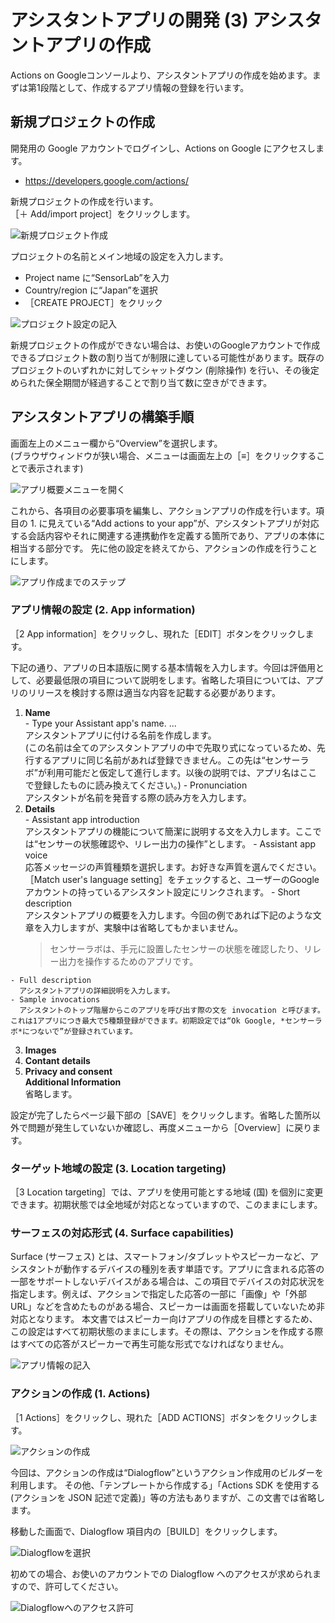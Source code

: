 # アシスタントアプリの開発 (3) アシスタントアプリの作成

Actions on Googleコンソールより、アシスタントアプリの作成を始めます。まずは第1段階として、作成するアプリ情報の登録を行います。

## 新規プロジェクトの作成

開発用の Google アカウントでログインし、Actions on Google にアクセスします。
  - https://developers.google.com/actions/

新規プロジェクトの作成を行います。  
［＋ Add/import project］をクリックします。

![新規プロジェクト作成](https://raw.githubusercontent.com/kyohritsu/KP-RSCSP/master/docs/assets/fig001.png)

プロジェクトの名前とメイン地域の設定を入力します。
  - Project name に“SensorLab”を入力
  - Country/region に“Japan”を選択
  - ［CREATE PROJECT］をクリック

![プロジェクト設定の記入](https://raw.githubusercontent.com/kyohritsu/KP-RSCSP/master/docs/assets/fig002.png)

新規プロジェクトの作成ができない場合は、お使いのGoogleアカウントで作成できるプロジェクト数の割り当てが制限に達している可能性があります。既存のプロジェクトのいずれかに対してシャットダウン (削除操作) を行い、その後定められた保全期間が経過することで割り当て数に空きができます。

## アシスタントアプリの構築手順

画面左上のメニュー欄から“Overview”を選択します。  
(ブラウザウィンドウが狭い場合、メニューは画面左上の［≡］をクリックすることで表示されます)

![アプリ概要メニューを開く](https://raw.githubusercontent.com/kyohritsu/KP-RSCSP/master/docs/assets/fig003.png)

これから、各項目の必要事項を編集し、アクションアプリの作成を行います。項目の 1. に見えている“Add actions to your app”が、アシスタントアプリが対応する会話内容やそれに関連する連携動作を定義する箇所であり、アプリの本体に相当する部分です。
先に他の設定を終えてから、アクションの作成を行うことにします。

![アプリ作成までのステップ](https://raw.githubusercontent.com/kyohritsu/KP-RSCSP/master/docs/assets/fig004.png)

### アプリ情報の設定 (2. App information)

［2 App information］をクリックし、現れた［EDIT］ボタンをクリックします。

下記の通り、アプリの日本語版に関する基本情報を入力します。今回は評価用として、必要最低限の項目について説明をします。省略した項目については、アプリのリリースを検討する際は適当な内容を記載する必要があります。
  1. **Name**  
    - Type your Assistant app's name. ...  
      アシスタントアプリに付ける名前を作成します。  
      (この名前は全てのアシスタントアプリの中で先取り式になっているため、先行するアプリに同じ名前があれば登録できません。この先は“センサーラボ”が利用可能だと仮定して進行します。以後の説明では、アプリ名はここで登録したものに読み換えてください。)
    - Pronunciation  
      アシスタントが名前を発音する際の読み方を入力します。
  2. **Details**  
    - Assistant app introduction  
      アシスタントアプリの機能について簡潔に説明する文を入力します。ここでは“センサーの状態確認や、リレー出力の操作”とします。
    - Assistant app voice  
      応答メッセージの声質種類を選択します。お好きな声質を選んでください。［Match user's language setting］をチェックすると、ユーザーのGoogleアカウントの持っているアシスタント設定にリンクされます。
    - Short description  
      アシスタントアプリの概要を入力します。今回の例であれば下記のような文章を入力しますが、実験中は省略してもかまいません。  
      > センサーラボは、手元に設置したセンサーの状態を確認したり、リレー出力を操作するためのアプリです。

    - Full description  
      アシスタントアプリの詳細説明を入力します。
    - Sample invocations  
      アシスタントのトップ階層からこのアプリを呼び出す際の文を invocation と呼びます。これは1アプリにつき最大で5種類登録ができます。初期設定では“Ok Google, *センサーラボ*につないで”が登録されています。
  3. **Images**
  4. **Contant details**
  5. **Privacy and consent**  
     **Additional Information**  
    省略します。

設定が完了したらページ最下部の［SAVE］をクリックします。省略した箇所以外で問題が発生していないか確認し、再度メニューから［Overview］に戻ります。

### ターゲット地域の設定 (3. Location targeting)

［3 Location targeting］では、アプリを使用可能とする地域 (国) を個別に変更できます。初期状態では全地域が対応となっていますので、このままにします。

### サーフェスの対応形式 (4. Surface capabilities)

Surface (サーフェス) とは、スマートフォン/タブレットやスピーカーなど、アシスタントが動作するデバイスの種別を表す単語です。アプリに含まれる応答の一部をサポートしないデバイスがある場合は、この項目でデバイスの対応状況を指定します。例えば、アクションで指定した応答の一部に「画像」や「外部 URL」などを含めたものがある場合、スピーカーは画面を搭載していないため非対応となります。
本文書ではスピーカー向けアプリの作成を目標とするため、この設定はすべて初期状態のままにします。その際は、アクションを作成する際はすべての応答がスピーカーで再生可能な形式でなければなりません。

![アプリ情報の記入](https://raw.githubusercontent.com/kyohritsu/KP-RSCSP/master/docs/assets/fig005.png)

### アクションの作成 (1. Actions)

［1 Actions］をクリックし、現れた［ADD ACTIONS］ボタンをクリックします。

![アクションの作成](https://raw.githubusercontent.com/kyohritsu/KP-RSCSP/master/docs/assets/fig004a.png)

今回は、アクションの作成は“Dialogflow”というアクション作成用のビルダーを利用します。
その他、「テンプレートから作成する」「Actions SDK を使用する (アクションを JSON 記述で定義)」等の方法もありますが、この文書では省略します。

移動した画面で、Dialogflow 項目内の［BUILD］をクリックします。

![Dialogflowを選択](https://raw.githubusercontent.com/kyohritsu/KP-RSCSP/master/docs/assets/fig006.png)

初めての場合、お使いのアカウントでの Dialogflow へのアクセスが求められますので、許可してください。

![Dialogflowへのアクセス許可](https://raw.githubusercontent.com/kyohritsu/KP-RSCSP/master/docs/assets/fig007.png)

